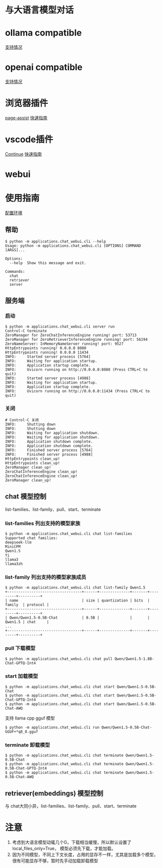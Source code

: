 # 与大语言模型对话

# ollama compatible
[支持情况](https://github.com/noooop/zerollama/blob/main/applications/chat_webui/ollama_client_examples/README.md)

# openai compatible
[支持情况](https://github.com/noooop/zerollama/blob/main/applications/chat_webui/openai_client_examples/README.md)

# 浏览器插件
[page-assist](https://github.com/n4ze3m/page-assist) 
[快速指南](./page-assist.md) 

# vscode插件

[Continue](https://marketplace.visualstudio.com/items?itemName=Continue.continue)
[快速指南](./continue.md) 


# webui


# 使用指南

[配置环境](https://github.com/noooop/zerollama/tree/main/setup)


## 帮助
```
$ python -m applications.chat_webui.cli --help
Usage: python -m applications.chat_webui.cli [OPTIONS] COMMAND [ARGS]...

Options:
  --help  Show this message and exit.

Commands:
  chat
  retriever
  server
```

## 服务端

### 启动
```
$ python -m applications.chat_webui.cli server run
Control-C terminate
ZeroManager for ZeroChatInferenceEngine running! port: 53713
ZeroManager for ZeroRetrieverInferenceEngine running! port: 56194
ZeroNameServer: InMemoryNameServer running! port: 9527
HttpEntrypoints running! 0.0.0.0 8080
HttpEntrypoints running! 0.0.0.0 11434
INFO:     Started server process [5764]
INFO:     Waiting for application startup.
INFO:     Application startup complete.
INFO:     Uvicorn running on http://0.0.0.0:8080 (Press CTRL+C to quit)
INFO:     Started server process [4988]
INFO:     Waiting for application startup.
INFO:     Application startup complete.
INFO:     Uvicorn running on http://0.0.0.0:11434 (Press CTRL+C to quit)
```

### 关闭
```
# Control-C 关闭
INFO:     Shutting down
INFO:     Shutting down
INFO:     Waiting for application shutdown.
INFO:     Waiting for application shutdown.
INFO:     Application shutdown complete.
INFO:     Application shutdown complete.
INFO:     Finished server process [5764]
INFO:     Finished server process [4988]
HttpEntrypoints clean_up!
HttpEntrypoints clean_up!
ZeroManager clean_up!
ZeroChatInferenceEngine clean_up!
ZeroChatInferenceEngine clean_up!
ZeroManager clean_up!
```

## chat 模型控制

list-families、list-family、pull、start、terminate

### list-families 列出支持的模型家族
```
$ python -m applications.chat_webui.cli chat list-families
Supported chat families:
deepseek-llm
MiniCPM
Qwen1.5
Yi
llama3
llama3zh
```

### list-family 列出支持的模型家族成员
```
$ python -m applications.chat_webui.cli chat list-family Qwen1.5
+----------------------------------+------+--------------+-------+---------+----------+
| name                             | size | quantization | bits  | family  | protocol |
+----------------------------------+------+--------------+-------+---------+----------+
| Qwen/Qwen1.5-0.5B-Chat           | 0.5B |              |       | Qwen1.5 | chat     |
...
+----------------------------------+------+--------------+-------+---------+----------+
```

### pull 下载模型 
```
$ python -m applications.chat_webui.cli chat pull Qwen/Qwen1.5-1.8B-Chat-GPTQ-Int4
```

### start 加载模型 
```
$ python -m applications.chat_webui.cli chat start Qwen/Qwen1.5-0.5B-Chat
$ python -m applications.chat_webui.cli chat start Qwen/Qwen1.5-0.5B-Chat-GPTQ-Int4
$ python -m applications.chat_webui.cli chat start Qwen/Qwen1.5-0.5B-Chat-AWQ
```

支持 llama cpp gguf 模型 
```
$ python -m applications.chat_webui.cli run Qwen/Qwen1.5-0.5B-Chat-GGUF+*q8_0.gguf
```

### terminate 卸载模型 
```
$ python -m applications.chat_webui.cli chat terminate Qwen/Qwen1.5-0.5B-Chat
$ python -m applications.chat_webui.cli chat terminate Qwen/Qwen1.5-0.5B-Chat-GPTQ-Int4
$ python -m applications.chat_webui.cli chat terminate Qwen/Qwen1.5-0.5B-Chat-AWQ
```

## retriever(embeddings) 模型控制
与 chat大同小异，list-families、list-family、pull、start、terminate

# 注意
1. 考虑到大语言模型动辄几个G，下载相当缓慢，所以默认设置了local_files_only=True， 模型必须先下载，才能加载。
2. 因为不同模型，不同上下文长度，占用的显存不一样，尤其是加载多个模型，很有可能显存不够，暂时先手动加载卸载模型
